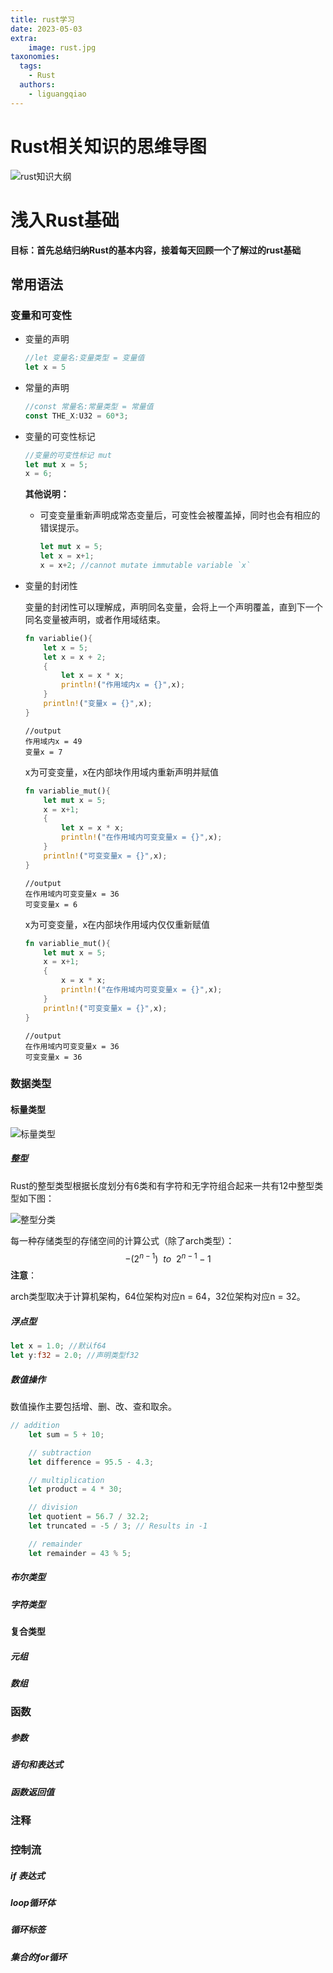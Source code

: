 ```yaml
---
title: rust学习
date: 2023-05-03
extra:
    image: rust.jpg
taxonomies:
  tags:
    - Rust
  authors:
    - liguangqiao  
---
```

# Rust相关知识的思维导图

![rust知识大纲](rust_common.png)

# 浅入Rust基础

**目标：首先总结归纳Rust的基本内容，接着每天回顾一个了解过的rust基础**

## 常用语法

### 变量和可变性

- 变量的声明 

  ```rust
  //let 变量名:变量类型 = 变量值
  let x = 5
  ```

- 常量的声明

  ```rust
  //const 常量名:常量类型 = 常量值
  const THE_X:U32 = 60*3;
  ```

- 变量的可变性标记

  ```rust
  //变量的可变性标记 mut
  let mut x = 5;
  x = 6;
  ```

  **其他说明：**

  - 可变变量重新声明成常态变量后，可变性会被覆盖掉，同时也会有相应的错误提示。

    ```rust
    let mut x = 5;
    let x = x+1;
    x = x+2; //cannot mutate immutable variable `x`
    ```

- 变量的封闭性

  变量的封闭性可以理解成，声明同名变量，会将上一个声明覆盖，直到下一个同名变量被声明，或者作用域结束。

  ```rust
  fn variablie(){
      let x = 5;
      let x = x + 2;
      {
          let x = x * x;
          println!("作用域内x = {}",x);
      }
      println!("变量x = {}",x);
  }
  ```

  ```
  //output
  作用域内x = 49
  变量x = 7
  ```

  x为可变变量，x在内部块作用域内重新声明并赋值

  ```rust
  fn variablie_mut(){
      let mut x = 5;
      x = x+1;
      {
          let x = x * x;
          println!("在作用域内可变变量x = {}",x);
      }
      println!("可变变量x = {}",x);
  }
  ```

  ```
  //output
  在作用域内可变变量x = 36
  可变变量x = 6
  ```
  x为可变变量，x在内部块作用域内仅仅重新赋值
  ```rust
  fn variablie_mut(){
      let mut x = 5;
      x = x+1;
      {
          x = x * x;
          println!("在作用域内可变变量x = {}",x);
      }
      println!("可变变量x = {}",x);
  }
  ```

  ```
  //output
  在作用域内可变变量x = 36
  可变变量x = 36
  ```


### 数据类型
#### 标量类型

![标量类型](F:\project\dorname.github.io\content\articles\rust-study-dinary\scalar.png)

##### 整型

Rust的整型类型根据长度划分有6类和有字符和无字符组合起来一共有12中整型类型如下图：

![整型分类](F:\project\dorname.github.io\content\articles\rust-study-dinary\int.png)

每一种存储类型的存储空间的计算公式（除了arch类型）：
$$
-(2^{n-1})\ \ to\ \  2^{n-1}-1
$$
**注意**：

arch类型取决于计算机架构，64位架构对应n = 64，32位架构对应n = 32。

##### 浮点型

```rust
let x = 1.0; //默认f64
let y:f32 = 2.0; //声明类型f32
```

##### 数值操作

数值操作主要包括增、删、改、查和取余。

```rust
// addition
    let sum = 5 + 10;

    // subtraction
    let difference = 95.5 - 4.3;

    // multiplication
    let product = 4 * 30;

    // division
    let quotient = 56.7 / 32.2;
    let truncated = -5 / 3; // Results in -1

    // remainder
    let remainder = 43 % 5;
```

##### 布尔类型

##### 字符类型

#### 复合类型

##### 元组

##### 数组

### 函数

##### 参数

##### 语句和表达式

##### 函数返回值

### 注释



### 控制流

##### if 表达式

##### loop循环体

##### 循环标签

##### 集合的for循环



